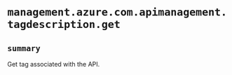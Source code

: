 # `management.azure.com.apimanagement.tagdescription.get`

## `summary`
Get tag associated with the API.


